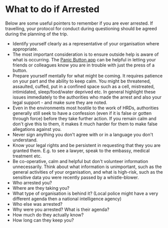 [Title]: # (What to do if Arrested)
[Difficulty]: # (Beginner)
[Order]: # (2)

# What to do if Arrested

Below are some useful pointers to remember if you are ever arrested. If travelling, your protocol for conduct during questioning should be agreed during the planning of the trip.

*   Identify yourself clearly as a representative of your organisation where appropriate.
*   The most important consideration is to ensure outside help is aware of what is occurring. The [Panic Button app](https://panicbutton.io/) can be helpful in letting your friends or colleagues know you are in trouble with just the press of a button.
*   Prepare yourself mentally for what might be coming. It requires patience on your part and the ability to keep calm. You might be threatened, assaulted, cuffed, put in a confined space such as a cell, mistreated, intimidated, sleep/food/water deprived etc. In general highlight these issues immediately to the authorities who made the arrest and also your legal support - and make sure they are noted.
*   Even in the environments most hostile to the work of HRDs, authorities generally still seek to have a confession (even if it is false or gotten through force) before they take further action. If you remain calm and don't give this to them, it makes it much harder for them to make false allegations against you.
*   Never sign anything you don't agree with or in a language you don't understand.
*   Know your legal rights and be persistent in requesting that they you are granted them. E.g. to see a lawyer, speak to the embassy, medical treatment etc.
*   Be co-operative, calm and helpful but don't volunteer information unnecessarily. Think about what information is unimportant, such as the general activities of your organisation, and what is high-risk, such as the sensitive data you were recently passed by a whistle-blower.
*   Who arrested you?
*   Where are they taking you?
*   What type of organisation is behind it? (Local police might have a very different agenda then a national intelligence agency)
*   Who else was arrested?
*   Why were you arrested? What is their agenda?
*   How much do they actually know?
*   How long can they keep you?

